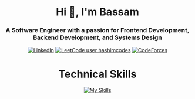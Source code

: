 <h1 align="center">Hi 👋, I'm Bassam</h1>
<h3 align="center">A Software Engineer with a passion for Frontend Development, Backend Development, and Systems Design</h3>

<div align="center">

[![LinkedIn](https://img.shields.io/badge/linkedin-%230077B5.svg?style=for-the-badge&logo=linkedin&logoColor=white)](https://www.linkedin.com/in/hashimsayed)  [![LeetCode user hashimcodes](https://img.shields.io/badge/dynamic/json?style=for-the-badge&labelColor=black&color=%23ffa116&label=Solved&query=solvedOverTotal&url=https%3A%2F%2Fleetcode-badge.vercel.app%2Fapi%2Fusers%2Fhashimcodes&logo=leetcode&logoColor=yellow)](https://leetcode.com/hashimcodes/)  [![CodeForces](https://img.shields.io/badge/CodeForces-lightgrey?style=for-the-badge&logo=codeforces&logoColor=white&color=425E9C)](https://codeforces.com/submissions/hashimcodes)

# Technical Skills
[![My Skills](https://skillicons.dev/icons?i=c,cpp,cs,html,css,js,unreal,unity,dotnet,postgres,mysql,git,github)]()
</div>
